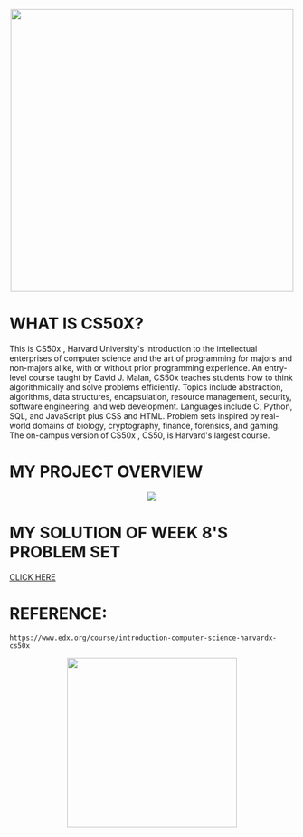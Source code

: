 <p align="center">
  <img src="https://user-images.githubusercontent.com/70703371/173491535-3ae4b2cc-2bf0-44c7-8ba1-fa41f8d07bec.png" width="500">
</p>

# WHAT IS CS50X?
This is CS50x , Harvard University's introduction to the intellectual enterprises of computer science and the art of programming for majors and non-majors alike, with or without prior programming experience. An entry-level course taught by David J. Malan, CS50x teaches students how to think algorithmically and solve problems efficiently. Topics include abstraction, algorithms, data structures, encapsulation, resource management, security, software engineering, and web development. Languages include C, Python, SQL, and JavaScript plus CSS and HTML. Problem sets inspired by real-world domains of biology, cryptography, finance, forensics, and gaming. The on-campus version of CS50x , CS50, is Harvard's largest course. 

# MY PROJECT OVERVIEW

<p align="center">
  <img src="https://user-images.githubusercontent.com/70703371/173976991-a213e51c-1a7b-45bf-bfad-948ae69f326c.png">
</p>

# MY SOLUTION OF WEEK 8'S PROBLEM SET

[CLICK HERE](https://jon-brandy.github.io/SAMPLE-CV-BY-BRANDY/)

# REFERENCE:
```
https://www.edx.org/course/introduction-computer-science-harvardx-cs50x
```

<p align="center">
  <img src = "https://user-images.githubusercontent.com/70703371/174728791-65340e7e-6f16-4a94-a3ec-dff4e5c56f26.png" width = "300">
</p>

